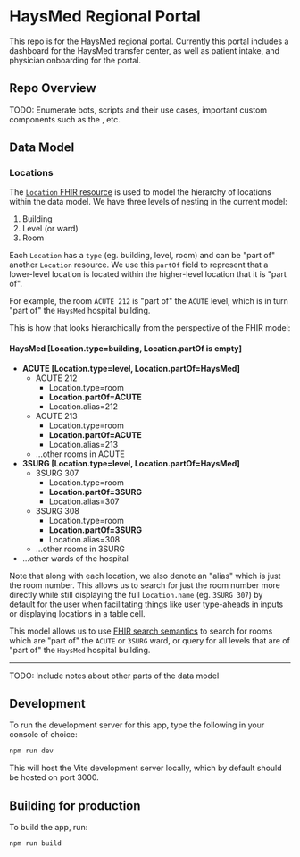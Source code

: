 # HaysMed Regional Portal

This repo is for the HaysMed regional portal. Currently this portal includes a dashboard for the HaysMed transfer center, as well as patient intake, and physician onboarding for the portal.

## Repo Overview

TODO: Enumerate bots, scripts and their use cases, important custom components such as the , etc.

## Data Model

### Locations

The [`Location` FHIR resource](https://hl7.org/fhir/r4/location.html) is used to model the hierarchy of locations within the data model. We have three levels of nesting in the current model:

1. Building
2. Level (or ward)
3. Room

Each `Location` has a `type` (eg. building, level, room) and can be "part of" another `Location` resource. We use this `partOf` field to represent that a lower-level location is located within the higher-level location that it is "part of".

For example, the room `ACUTE 212` is "part of" the `ACUTE` level, which is in turn "part of" the `HaysMed` hospital building.

This is how that looks hierarchically from the perspective of the FHIR model:

#### HaysMed [Location.type=building, Location.partOf is empty]

- **ACUTE [Location.type=level, Location.partOf=HaysMed]**
  - ACUTE 212
    - Location.type=room
    - **Location.partOf=ACUTE**
    - Location.alias=212
  - ACUTE 213
    - Location.type=room
    - **Location.partOf=ACUTE**
    - Location.alias=213
  - ...other rooms in ACUTE
- **3SURG [Location.type=level, Location.partOf=HaysMed]**
  - 3SURG 307
    - Location.type=room
    - **Location.partOf=3SURG**
    - Location.alias=307
  - 3SURG 308
    - Location.type=room
    - **Location.partOf=3SURG**
    - Location.alias=308
  - ...other rooms in 3SURG
- ...other wards of the hospital

Note that along with each location, we also denote an "alias" which is just the room number. This allows us to search for just the room number more directly while still displaying the full `Location.name` (eg. `3SURG 307`) by default for the user when facilitating things like user type-aheads in inputs or displaying locations in a table cell.

This model allows us to use [FHIR search semantics](https://www.hl7.org/fhir/search.html) to search for rooms which are "part of" the `ACUTE` or `3SURG` ward, or query for all levels that are of "part of" the `HaysMed` hospital building.

---

TODO: Include notes about other parts of the data model

## Development

To run the development server for this app, type the following in your console of choice:

```bash
npm run dev
```

This will host the Vite development server locally, which by default should be hosted on port 3000.

## Building for production

To build the app, run:

```bash
npm run build
```
